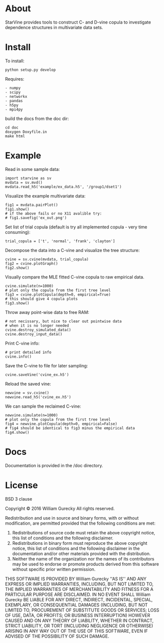 About
========

StarVine provides tools to construct C- and D-vine copula to investigate
dependence structures in multivariate data sets.

Install
========

To install:

    python setup.py develop

Requires:

    - numpy
    - scipy
    - networkx
    - pandas
    - h5py
    - mpi4py

build the docs from the doc dir:

    cd doc
    doxygen Doxyfile.in
    make html

Example
========

Read in some sample data:

    import starvine as sv
    mvdata = sv.mvd()
    mvdata.read_h5('example/ex_data.h5', '/group1/dset1')

Visualize the example multivariate data:

    fig1 = mvdata.pairPlot()
    fig1.show()
    # if the above fails or no X11 avalible try:
    # fig1.savefig('ex_out.png')

Set list of trial copula (default is try all implemented copula - very time consuming):

    trial_copula = ['t', 'normal', 'frank', 'clayton']

Decompose the data into a C-vine and visualize the tree structure:

    cvine = sv.cvine(mvdata, trial_copula)
    fig2 = cvine.plotGraph()
    fig2.show()

Visually compare the MLE fitted C-vine copula to raw empirical data.

    cvine.simulate(n=1000)
    # plot only the copula from the first tree level
    fig3 = cvine.plotCopula(depth=0, empirical=True)
    # this should give 4 copula plots
    fig3.show()

Throw away point-wise data to free RAM:

    # not necissary, but nice to clear out pointwise data
    # when it is no longer needed
    cvine.destroy_simulated_data()
    cvine.destroy_input_data()

Print C-vine info:

    # print detailed info
    cvine.info()

Save the C-vine to file for later sampling:

    cvine.saveVine('cvine_ex.h5')

Reload the saved vine:

    newvine = sv.cvine()
    newvine.read_h5('cvine_ex.h5')

We can sample the reclaimed C-vine:

    newvine.simulate(n=1000)
    # plot only the copula from the first tree level
    fig4 = newvine.plotCopula(depth=0, empirical=False)
    # fig4 should be identical to fig3 minus the empirical data
    fig4.show()

Docs
=====

Documentation is provided in the /doc directory.

License
========

BSD 3 clause

Copyright © 2016 William Gurecky
All rights reserved.

Redistribution and use in source and binary forms, with or without
modification, are permitted provided that the following conditions are met:
1. Redistributions of source code must retain the above copyright
notice, this list of conditions and the following disclaimer.
2. Redistributions in binary form must reproduce the above copyright
notice, this list of conditions and the following disclaimer in the
documentation and/or other materials provided with the distribution.
3. Neither the name of the organization nor the
names of its contributors may be used to endorse or promote products
derived from this software without specific prior written permission.

THIS SOFTWARE IS PROVIDED BY William Gurecky ''AS IS'' AND ANY
EXPRESS OR IMPLIED WARRANTIES, INCLUDING, BUT NOT LIMITED TO, THE IMPLIED
WARRANTIES OF MERCHANTABILITY AND FITNESS FOR A PARTICULAR PURPOSE ARE
DISCLAIMED. IN NO EVENT SHALL William Gurecky BE LIABLE FOR ANY
DIRECT, INDIRECT, INCIDENTAL, SPECIAL, EXEMPLARY, OR CONSEQUENTIAL DAMAGES
(INCLUDING, BUT NOT LIMITED TO, PROCUREMENT OF SUBSTITUTE GOODS OR SERVICES;
LOSS OF USE, DATA, OR PROFITS; OR BUSINESS INTERRUPTION) HOWEVER CAUSED AND
ON ANY THEORY OF LIABILITY, WHETHER IN CONTRACT, STRICT LIABILITY, OR TORT
(INCLUDING NEGLIGENCE OR OTHERWISE) ARISING IN ANY WAY OUT OF THE USE OF THIS
SOFTWARE, EVEN IF ADVISED OF THE POSSIBILITY OF SUCH DAMAGE.

